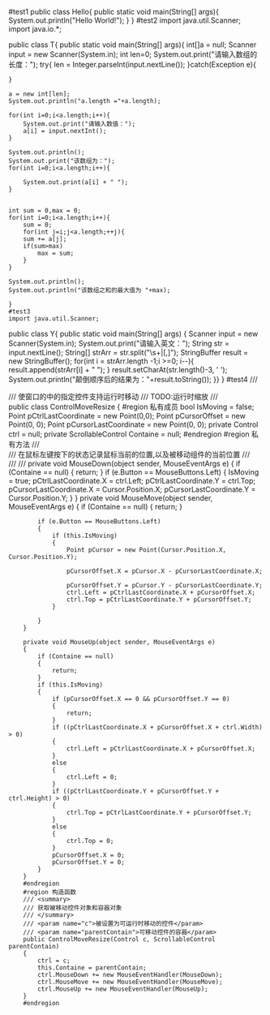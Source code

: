 #test1
public class Hello{
   public static void main(String[] args){
	System.out.println("Hello World!");
   }
}
#test2
import java.util.Scanner;
import java.io.*;

public class T{
    public static void main(String[] args){
	int[]a = null;
	Scanner input = new Scanner(System.in);
	int len=0;
	System.out.print("请输入数组的长度：");
	try{
	    len = Integer.parseInt(input.nextLine());
	}catch(Exception e){
	
	}
	
	a = new int[len];
	System.out.println("a.length ="+a.length);
	
	for(int i=0;i<a.length;i++){
	    System.out.print("请输入数值：");
	    a[i] = input.nextInt();
	}
	
	System.out.println();
	System.out.print("该数组为：");
	for(int i=0;i<a.length;i++){
	    
	    System.out.print(a[i] + " ");
	}
	
	
	int sum = 0,max = 0;
	for(int i=0;i<a.length;i++){
	    sum = 0;
	    for(int j=i;j<a.length;++j){
		sum += a[j];
		if(sum>max)
		    max = sum;
	    }
	}
	
	System.out.println();
	System.out.println("该数组之和的最大值为 "+max);

    }
    #test3
    import java.util.Scanner;

public class Y{
    public static void main(String[] args) {
	Scanner input = new Scanner(System.in);
	System.out.print("请输入英文：");
	String str = input.nextLine();
        String[] strArr = str.split("\\s+|[,]");
        StringBuffer result = new StringBuffer();
        for(int i = strArr.length -1;i >=0; i--){
            result.append(strArr[i] + " ");
        }
        result.setCharAt(str.length()-3, ' ');
        System.out.println("颠倒顺序后的结果为："+result.toString());
}}
}
#test4
/// <summary>
    /// 使窗口的中的指定控件支持运行时移动
    /// TODO:运行时缩放
    /// </summary>
    public class ControlMoveResize
    {
        #region 私有成员
        bool IsMoving = false;
        Point pCtrlLastCoordinate = new Point(0,0);
        Point pCursorOffset = new Point(0, 0);
        Point pCursorLastCoordinate = new Point(0, 0);
        private Control ctrl = null;
        private ScrollableControl Containe = null;
        #endregion
        #region 私有方法
        /// <summary>
        /// 在鼠标左键按下的状态记录鼠标当前的位置,以及被移动组件的当前位置
        /// </summary>
        /// <param name="sender"></param>
        /// <param name="e"></param>
        private void MouseDown(object sender, MouseEventArgs e)
        {
            if (Containe == null)
            {
                return;
            }
            if (e.Button == MouseButtons.Left)
            {
                IsMoving = true;
                pCtrlLastCoordinate.X = ctrl.Left;
                pCtrlLastCoordinate.Y = ctrl.Top;
                pCursorLastCoordinate.X = Cursor.Position.X;
                pCursorLastCoordinate.Y = Cursor.Position.Y;
            }
        }
        private void MouseMove(object sender, MouseEventArgs e)
        {
            if (Containe == null)
            {
                return;
            }
                
            if (e.Button == MouseButtons.Left)
            {
                if (this.IsMoving)
                {
                    Point pCursor = new Point(Cursor.Position.X, Cursor.Position.Y);
                  
                    pCursorOffset.X = pCursor.X - pCursorLastCoordinate.X;
               
                    pCursorOffset.Y = pCursor.Y - pCursorLastCoordinate.Y;
                    ctrl.Left = pCtrlLastCoordinate.X + pCursorOffset.X;
                    ctrl.Top = pCtrlLastCoordinate.Y + pCursorOffset.Y;
                }

            }
        }
 
        private void MouseUp(object sender, MouseEventArgs e)
        {
            if (Containe == null)
            {
                return;
            }
            if (this.IsMoving)
            {
                if (pCursorOffset.X == 0 && pCursorOffset.Y == 0)
                {
                    return;
                }
                if ((pCtrlLastCoordinate.X + pCursorOffset.X + ctrl.Width) > 0)
                {
                    ctrl.Left = pCtrlLastCoordinate.X + pCursorOffset.X;
                }
                else
                {
                    ctrl.Left = 0;
                }
                if ((pCtrlLastCoordinate.Y + pCursorOffset.Y + ctrl.Height) > 0)
                {
                    ctrl.Top = pCtrlLastCoordinate.Y + pCursorOffset.Y;
                }
                else
                {
                    ctrl.Top = 0;
                }
                pCursorOffset.X = 0;
                pCursorOffset.Y = 0;
            }
        }
        #endregion
        #region 构造函数
        /// <summary>
        /// 获取被移动控件对象和容器对象
        /// </summary>
        /// <param name="c">被设置为可运行时移动的控件</param>
        /// <param name="parentContain">可移动控件的容器</param>
        public ControlMoveResize(Control c, ScrollableControl parentContain)
        {
            ctrl = c;
            this.Containe = parentContain;
            ctrl.MouseDown += new MouseEventHandler(MouseDown);
            ctrl.MouseMove += new MouseEventHandler(MouseMove);
            ctrl.MouseUp += new MouseEventHandler(MouseUp);
        }
        #endregion
